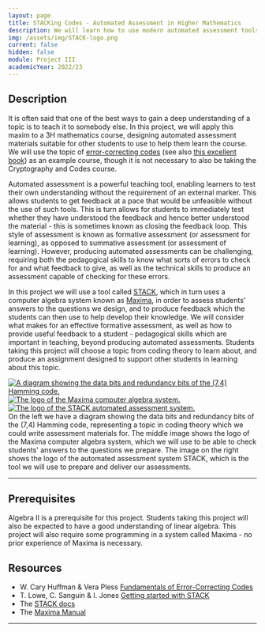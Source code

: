 ```yaml
---
layout: page
title: STACKing Codes - Automated Assessment in Higher Mathematics 
description: We will learn how to use modern automated assessment tools to prepare materials for courses in higher mathematics.
img: /assets/img/STACK-logo.png
current: false
hidden: false
module: Project III
academicYear: 2022/23
---
```

Description
-----------
It is often said that one of the best ways to gain a deep understanding of a topic is to teach it to somebody else. In this project, we will apply this maxim to a 3H mathematics course, designing automated assessment materials suitable for other students to use to help them learn the course. We will use the topic of [error-correcting codes][linear codes] (see also [this excellent book][PlessFundamentals]) as an example course, though it is not necessary to also be taking the Cryptography and Codes course.

Automated assessment is a powerful teaching tool, enabling learners to test their own understanding without the requirement of an external marker. This allows students to get feedback at a pace that would be unfeasible without the use of such tools. This is turn allows for students to immediately test whether they have understood the feedback and hence better understood the material - this is sometimes known as closing the feedback loop. This style of assessment is known as formative assessment (or assessment for learning), as opposed to summative assessment (or assessment of learning). However, producing automated assessments can be challenging, requiring both the pedagogical skills to know what sorts of errors to check for and what feedback to give, as well as the technical skills to produce an assessment capable of checking for these errors. 

In this project we will use a tool called [STACK], which in turn uses a computer algebra system known as [Maxima], in order to assess students' answers to the questions we design, and to produce feedback which the students can then use to help develop their knowledge. We will consider what makes for an effective formative assessment, as well as how to provide useful feedback to a student - pedagogical skills which are important in teaching, beyond producing automated assessments. Students taking this project will choose a topic from coding theory to learn about, and produce an assignment designed to support other students in learning about this topic.

<div class="img_row">
	 <a title="A diagram showing the data bits and redundancy bits of the (7,4) Hamming code. Image by Cburnett, CC BY-SA 3.0, via Wikimedia Commons" href="https://commons.wikimedia.org/wiki/File:Hamming(7,4).svg"><img class="col one left" alt="A diagram showing the data bits and redundancy bits of the (7,4) Hamming code." src="https://upload.wikimedia.org/wikipedia/commons/thumb/b/b0/Hamming%287%2C4%29.svg/256px-Hamming%287%2C4%29.svg.png"></a>
	<a title="The logo of the Maxima computer algebra system. Image by Jaime Villate, CC BY 4.0, via Wikimedia Commons" href="https://commons.wikimedia.org/wiki/File:Maxima-new.svg"><img class="col one left" alt="The logo of the Maxima computer algebra system." src="https://upload.wikimedia.org/wikipedia/commons/thumb/4/4a/Maxima-new.svg/128px-Maxima-new.svg.png"></a>
	<a title="The logo of the STACK automated assessment system." href="https://stack-assessment.org"><img class="col one left" alt="The logo of the STACK automated assessment system." src="{{ '/assets/img/stacklogo.png' | prepend: site.baseurl | prepend: site.url }}"></a>
</div>
<div class="col three caption" markdown="span">
    On the left we have a diagram showing the data bits and redundancy bits of the (7,4) Hamming code, representing a topic in coding theory which we could write assessment materials for. The middle image shows the logo of the Maxima computer algebra system, which we will use to be able to check students' answers to the questions we prepare. The image on the right shows the logo of the automated assessment system STACK, which is the tool we will use to prepare and deliver our assessments.
</div>

***

 
Prerequisites
-------------

Algebra II is a prerequisite for this project. Students taking this project will also be expected to have a good understanding of linear algebra. This project will also require some programming in a system called Maxima - no prior experience of Maxima is necessary.

Resources
----------
* W. Cary Huffman &amp; Vera Pless [Fundamentals of Error-Correcting Codes][PlessFundamentals]
* T. Lowe, C. Sanguin &amp; I. Jones [Getting started with STACK]
* The [STACK docs]
* The [Maxima Manual]

***

[Maxima]:https://maxima.sourceforge.io
[STACK]:https://stack-assessment.org
[PlessFundamentals]:https://library.dur.ac.uk/search/?searchtype=Y&searcharg=pless+fundamentals&searchscope=1&submit.x=0&submit.y=0&submit=Search
[linear codes]:https://en.wikipedia.org/wiki/Linear_code
[Getting started with STACK]:http://docs.stack-assessment.org/content/2019-STACK-Guide.pdf
[STACK docs]:http://docs.stack-assessment.org/en/
[Maxima Manual]:https://maxima.sourceforge.io/docs/manual/index.html
